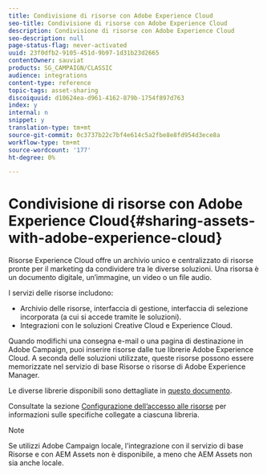 ```yaml
---
title: Condivisione di risorse con Adobe Experience Cloud
seo-title: Condivisione di risorse con Adobe Experience Cloud
description: Condivisione di risorse con Adobe Experience Cloud
seo-description: null
page-status-flag: never-activated
uuid: 23f0dfb2-9105-451d-9b97-1d31b23d2665
contentOwner: sauviat
products: SG_CAMPAIGN/CLASSIC
audience: integrations
content-type: reference
topic-tags: asset-sharing
discoiquuid: d10624ea-d961-4162-879b-1754f897d763
index: y
internal: n
snippet: y
translation-type: tm+mt
source-git-commit: 0c3737b22c7bf4e614c5a2fbe8e8fd954d3ece8a
workflow-type: tm+mt
source-wordcount: '177'
ht-degree: 0%

---
```



# Condivisione di risorse con Adobe Experience Cloud{#sharing-assets-with-adobe-experience-cloud}

 Risorse Experience Cloud offre un archivio unico e centralizzato di risorse pronte per il marketing da condividere tra le diverse soluzioni. Una risorsa è un documento digitale, un’immagine, un video o un file audio.

I servizi delle risorse includono:

* Archivio delle risorse, interfaccia di gestione, interfaccia di selezione incorporata (a cui si accede tramite le soluzioni).
* Integrazioni con le soluzioni Creative Cloud e  Experience Cloud.

Quando modifichi una consegna e-mail o una pagina di destinazione in  Adobe Campaign, puoi inserire risorse dalle tue librerie Adobe Experience Cloud. A seconda delle soluzioni utilizzate, queste risorse possono essere memorizzate nel servizio di base Risorse o  risorse di Adobe Experience Manager.

Le diverse librerie disponibili sono dettagliate in [questo documento](https://docs.adobe.com/content/help/en/core-services/interface/assets/experience-cloud-assets.html).

Consultate la sezione [Configurazione dell’accesso alle risorse](../../integrations/using/configuring-access-to-assets.md) per informazioni sulle specifiche collegate a ciascuna libreria.

>[!NOTE]
>
>Se utilizzi  Adobe Campaign locale, l’integrazione con il servizio di base Risorse e con AEM Assets non è disponibile, a meno che AEM Assets non sia anche locale.


